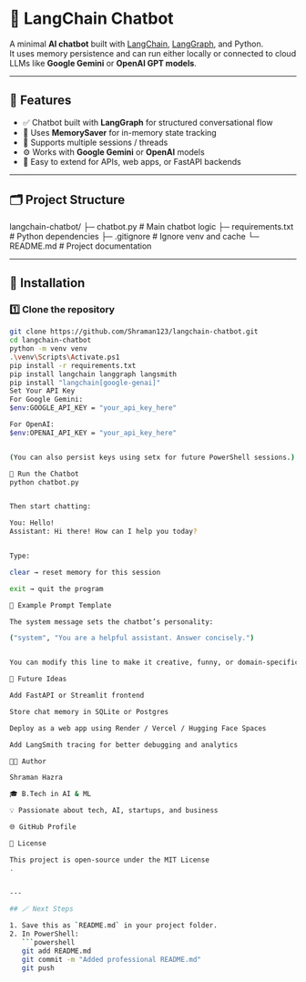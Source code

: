 # 🤖 LangChain Chatbot

A minimal **AI chatbot** built with [LangChain](https://www.langchain.com/), [LangGraph](https://github.com/langchain-ai/langgraph), and Python.  
It uses memory persistence and can run either locally or connected to cloud LLMs like **Google Gemini** or **OpenAI GPT models**.

---

## 🚀 Features

- ✅ Chatbot built with **LangGraph** for structured conversational flow  
- 💾 Uses **MemorySaver** for in-memory state tracking  
- 🔁 Supports multiple sessions / threads  
- ⚙️ Works with **Google Gemini** or **OpenAI** models  
- 🧩 Easy to extend for APIs, web apps, or FastAPI backends  

---

## 🗂️ Project Structure



langchain-chatbot/
├─ chatbot.py # Main chatbot logic
├─ requirements.txt # Python dependencies
├─ .gitignore # Ignore venv and cache
└─ README.md # Project documentation


---

## 🧰 Installation

### 1️⃣ Clone the repository

```bash
git clone https://github.com/Shraman123/langchain-chatbot.git
cd langchain-chatbot
python -m venv venv
.\venv\Scripts\Activate.ps1
pip install -r requirements.txt
pip install langchain langgraph langsmith
pip install "langchain[google-genai]"
Set Your API Key
For Google Gemini:
$env:GOOGLE_API_KEY = "your_api_key_here"

For OpenAI:
$env:OPENAI_API_KEY = "your_api_key_here"


(You can also persist keys using setx for future PowerShell sessions.)

💬 Run the Chatbot
python chatbot.py


Then start chatting:

You: Hello!
Assistant: Hi there! How can I help you today?


Type:

clear → reset memory for this session

exit → quit the program

🧩 Example Prompt Template

The system message sets the chatbot’s personality:

("system", "You are a helpful assistant. Answer concisely.")


You can modify this line to make it creative, funny, or domain-specific (e.g., “You are a startup advisor who loves giving bold ideas.”)

🌱 Future Ideas

Add FastAPI or Streamlit frontend

Store chat memory in SQLite or Postgres

Deploy as a web app using Render / Vercel / Hugging Face Spaces

Add LangSmith tracing for better debugging and analytics

👨‍💻 Author

Shraman Hazra

🎓 B.Tech in AI & ML

💡 Passionate about tech, AI, startups, and business

🌐 GitHub Profile

🧾 License

This project is open-source under the MIT License
.


---

## 🪄 Next Steps

1. Save this as `README.md` in your project folder.  
2. In PowerShell:
   ```powershell
   git add README.md
   git commit -m "Added professional README.md"
   git push


